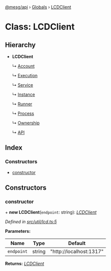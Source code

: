 [@mesg/api](../README.md) › [Globals](../globals.md) › [LCDClient](lcdclient.md)

# Class: LCDClient

## Hierarchy

* **LCDClient**

  ↳ [Account](account.md)

  ↳ [Execution](execution.md)

  ↳ [Service](service.md)

  ↳ [Instance](instance.md)

  ↳ [Runner](runner.md)

  ↳ [Process](process.md)

  ↳ [Ownership](ownership.md)

  ↳ [API](api.md)

## Index

### Constructors

* [constructor](lcdclient.md#constructor)

## Constructors

###  constructor

\+ **new LCDClient**(`endpoint`: string): *[LCDClient](lcdclient.md)*

*Defined in [src/util/lcd.ts:5](https://github.com/mesg-foundation/js-sdk/blob/d03eddc/packages/api/src/util/lcd.ts#L5)*

**Parameters:**

Name | Type | Default |
------ | ------ | ------ |
`endpoint` | string | "http://localhost:1317" |

**Returns:** *[LCDClient](lcdclient.md)*
